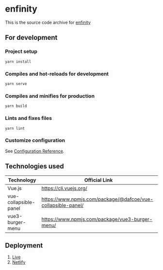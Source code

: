 # enfinity
This is the source code archive for [enfinity](https://enfinity.web.app)

## For development 

### Project setup

```
yarn install

```

### Compiles and hot-reloads for development

```
yarn serve
```

### Compiles and minifies for production

```
yarn build
```

### Lints and fixes files

```
yarn lint
```

### Customize configuration
See [Configuration Reference](https://cli.vuejs.org/config/).

## Technologies used 

| Technology        | Official Link                                                 |
| ----------------- | ------------------------------------------------------------- |
| Vue.js | https://cli.vuejs.org/ |
| vue-collapsible-panel | https://www.npmjs.com/package/@dafcoe/vue-collapsible-panel/ |
| vue3-burger-menu | https://www.npmjs.com/package/vue3-burger-menu/  |


## Deployment
1. [Live](https://enfinity.web.app/)
2. [Netlify](https://enfinity.netlify.app/)
